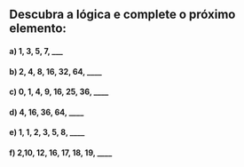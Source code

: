 ## Descubra a lógica e complete o próximo elemento:

#### a) 1, 3, 5, 7, ___
#### b) 2, 4, 8, 16, 32, 64, ____
#### c) 0, 1, 4, 9, 16, 25, 36, ____
#### d) 4, 16, 36, 64, ____
#### e) 1, 1, 2, 3, 5, 8, ____
#### f) 2,10, 12, 16, 17, 18, 19, ____